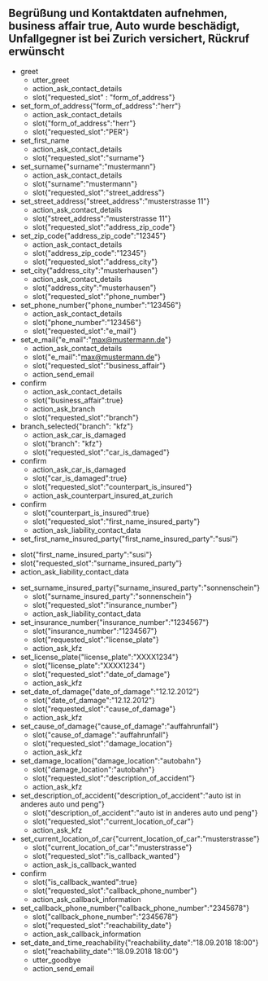 ## Begrüßung und Kontaktdaten aufnehmen, business affair true, Auto wurde beschädigt, Unfallgegner ist bei Zurich versichert, Rückruf erwünscht
* greet
  - utter_greet
  - action_ask_contact_details
  - slot{"requested_slot" : "form_of_address"}
* set_form_of_address{"form_of_address":"herr"}
  - action_ask_contact_details
  - slot{"form_of_address":"herr"}
  - slot{"requested_slot":"PER"}
* set_first_name <!-- Regex nötig -->
  - action_ask_contact_details
  - slot{"requested_slot":"surname"}
* set_surname{"surname":"mustermann"} <!-- Regex nötig -->
  - action_ask_contact_details
  - slot{"surname":"mustermann"}
  - slot{"requested_slot":"street_address"} 
* set_street_address{"street_address":"musterstrasse 11"} <!-- Regex nötig -->
  - action_ask_contact_details
  - slot{"street_address":"musterstrasse 11"}
  - slot{"requested_slot":"address_zip_code"}
* set_zip_code{"address_zip_code":"12345"} <!-- Regex nötig -->
  - action_ask_contact_details
  - slot{"address_zip_code":"12345"}
  - slot{"requested_slot":"address_city"}
* set_city{"address_city":"musterhausen"} <!-- Regex nötig -->
  - action_ask_contact_details
  - slot{"address_city":"musterhausen"}
  - slot{"requested_slot":"phone_number"}
* set_phone_number{"phone_number":"123456"} <!-- Regex nötig -->
  - action_ask_contact_details
  - slot{"phone_number":"123456"}
  - slot{"requested_slot":"e_mail"}
* set_e_mail{"e_mail":"max@mustermann.de"} <!-- Überprüfung nötig -->
  - action_ask_contact_details
  - slot{"e_mail":"max@mustermann.de"}
  - slot{"requested_slot":"business_affair"}
  - action_send_email
* confirm
  - action_ask_contact_details
  - slot{"business_affair":true}
  - action_ask_branch
  - slot{"requested_slot":"branch"}
* branch_selected{"branch": "kfz"}
  - action_ask_car_is_damaged
  - slot{"branch": "kfz"}
  - slot{"requested_slot":"car_is_damaged"}
* confirm 
  - action_ask_car_is_damaged
  - slot{"car_is_damaged":true}
  - slot{"requested_slot":"counterpart_is_insured"}
  - action_ask_counterpart_insured_at_zurich
* confirm
  - slot{"counterpart_is_insured":true}
  - slot{"requested_slot":"first_name_insured_party"}
  - action_ask_liability_contact_data
 * set_first_name_insured_party{"first_name_insured_party":"susi"}
  - slot{"first_name_insured_party":"susi"}
  - slot{"requested_slot":"surname_insured_party"}
  - action_ask_liability_contact_data
* set_surname_insured_party{"surname_insured_party":"sonnenschein"}
  - slot{"surname_insured_party":"sonnenschein"}
  - slot{"requested_slot":"insurance_number"}
  - action_ask_liability_contact_data
* set_insurance_number{"insurance_number":"1234567"}
  - slot{"insurance_number":"1234567"}
  - slot{"requested_slot":"license_plate"}
  - action_ask_kfz
* set_license_plate{"license_plate":"XXXX1234"}
  - slot{"license_plate":"XXXX1234"}
  - slot{"requested_slot":"date_of_damage"}
  - action_ask_kfz
* set_date_of_damage{"date_of_damage":"12.12.2012"}
  - slot{"date_of_damage":"12.12.2012"}
  - slot{"requested_slot":"cause_of_damage"}
  - action_ask_kfz
* set_cause_of_damage{"cause_of_damage":"auffahrunfall"}
  - slot{"cause_of_damage":"auffahrunfall"}
  - slot{"requested_slot":"damage_location"}
  - action_ask_kfz
* set_damage_location{"damage_location":"autobahn"}
  - slot{"damage_location":"autobahn"}
  - slot{"requested_slot":"description_of_accident"}
  - action_ask_kfz
* set_description_of_accident{"description_of_accident":"auto ist in anderes auto und peng"}
  - slot{"description_of_accident":"auto ist in anderes auto und peng"}
  - slot{"requested_slot":"current_location_of_car"}
  - action_ask_kfz
* set_current_location_of_car{"current_location_of_car":"musterstrasse"}
  - slot{"current_location_of_car":"musterstrasse"}
  - slot{"requested_slot":"is_callback_wanted"}
  - action_ask_is_callback_wanted
* confirm
  - slot{"is_callback_wanted":true}
  - slot{"requested_slot":"callback_phone_number"}
  - action_ask_callback_information
* set_callback_phone_number{"callback_phone_number":"2345678"}
  - slot{"callback_phone_number":"2345678"}
  - slot{"requested_slot":"reachability_date"}
  - action_ask_callback_information
* set_date_and_time_reachability{"reachability_date":"18.09.2018 18:00"}
  - slot{"reachability_date":"18.09.2018 18:00"}
  - utter_goodbye
  - action_send_email
